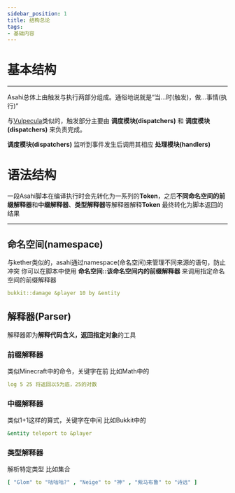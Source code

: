 ```yaml
---
sidebar_position: 1
title: 结构总论
tags:
- 基础内容
---
```


# 基本结构

---

Asahi总体上由触发与执行两部分组成。通俗地说就是“当...时(触发)，做...事情(执行)”

与[Vulpecula](https://www.yuque.com/lanscarlos/vulpecula-doc/event-handle-start)类似的，触发部分主要由 **调度模块(dispatchers)** 和 **调度模块(dispatchers)** 来负责完成。

**调度模块(dispatchers)** 监听到事件发生后调用其相应 **处理模块(handlers)**

# 语法结构

一段Asahi脚本在编译执行时会先转化为一系列的**Token**，之后**不同命名空间的前缀解释器**和**中缀解释器**、**类型解释器**等解释器解释**Token**
最终转化为脚本返回的结果

---

## 命名空间(namespace)

与kether类似的，asahi通过namespace(命名空间)来管理不同来源的语句，防止冲突
你可以在脚本中使用  **命名空间::该命名空间内的前缀解释器**  来调用指定命名空间的前缀解释器

```yaml
bukkit::damage &player 10 by &entity
```

## 解释器(Parser)

解释器即为**解释代码含义，返回指定对象**的工具

### 前缀解释器

类似Minecraft中的命令，关键字在前
比如Math中的
```yaml
log 5 25 将返回以5为底，25的对数
```

### 中缀解释器

类似1+1这样的算式，关键字在中间
比如Bukkit中的
```yaml
&entity teleport to &player
```

### 类型解释器

解析特定类型
比如集合
```yaml
[ "Glom" to "咕咕咕?" , "Neige" to "神" , "紫马布鲁" to "诗远" ]
```